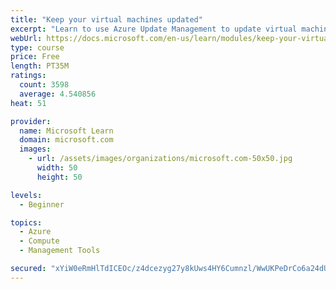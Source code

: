 ```yaml
---
title: "Keep your virtual machines updated"
excerpt: "Learn to use Azure Update Management to update virtual machines, verify agent connectivity, and use Azure Log Analytics in your cloud environment."
webUrl: https://docs.microsoft.com/en-us/learn/modules/keep-your-virtual-machines-updated/
type: course
price: Free
length: PT35M
ratings:
  count: 3598
  average: 4.540856
heat: 51

provider:
  name: Microsoft Learn
  domain: microsoft.com
  images:
    - url: /assets/images/organizations/microsoft.com-50x50.jpg
      width: 50
      height: 50

levels:
  - Beginner

topics:
  - Azure
  - Compute
  - Management Tools

secured: "xYiW0eRmHlTdICEOc/z4dcezyg27y8kUws4HY6Cumnzl/WwUKPeDrCo6a24dUZUIInWoTH49L8OIUs8ZIiuCR0KkiZJNzvYYprcCCWphoT4CDCVXkQHKiQhzbcT86z9zQzgP/rWulLx/WL263P+i9npb7jn5NmUjzSwuAsMha15rAp5+W7NyvLDrRGBnmRr76DbZu8P9wdWf7Kn7fE8x52079f33iYfmezqymHqwBB+XgiSNYoNnJ+hu9INePmxaxb+73m35dkHCL+dHiWIPWliE9xtEFMHsanubkpRUoQwbrIeA321If5PCIfT0iNRoj+X6/cOuP6YYXcDHvqOxQDPUT7Dd2+6QbPAPJgIHn/9UCN+k48MtmUtfB8UjUT/asLscEOcJ247CWJbXJ0hN2j6i/r9AwCayWziw6yGud7c=;KNjIHnuIacvotzc/W88wEg=="
---
```


